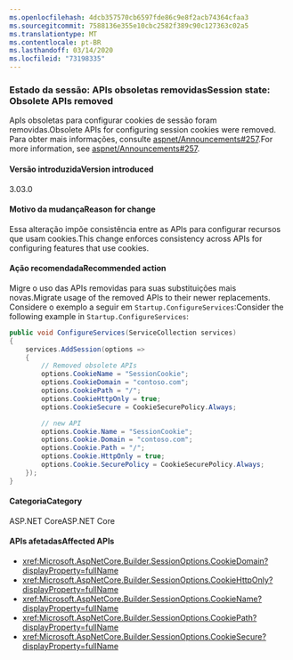 ```yaml
---
ms.openlocfilehash: 4dcb357570cb6597fde86c9e8f2acb74364cfaa3
ms.sourcegitcommit: 7588136e355e10cbc2582f389c90c127363c02a5
ms.translationtype: MT
ms.contentlocale: pt-BR
ms.lasthandoff: 03/14/2020
ms.locfileid: "73198335"
---
```

### <a name="session-state-obsolete-apis-removed"></a><span data-ttu-id="ae99b-101">Estado da sessão: APIs obsoletas removidas</span><span class="sxs-lookup"><span data-stu-id="ae99b-101">Session state: Obsolete APIs removed</span></span>

<span data-ttu-id="ae99b-102">ApIs obsoletas para configurar cookies de sessão foram removidas.</span><span class="sxs-lookup"><span data-stu-id="ae99b-102">Obsolete APIs for configuring session cookies were removed.</span></span> <span data-ttu-id="ae99b-103">Para obter mais informações, consulte [aspnet/Announcements#257](https://github.com/aspnet/Announcements/issues/257).</span><span class="sxs-lookup"><span data-stu-id="ae99b-103">For more information, see [aspnet/Announcements#257](https://github.com/aspnet/Announcements/issues/257).</span></span>

#### <a name="version-introduced"></a><span data-ttu-id="ae99b-104">Versão introduzida</span><span class="sxs-lookup"><span data-stu-id="ae99b-104">Version introduced</span></span>

<span data-ttu-id="ae99b-105">3.0</span><span class="sxs-lookup"><span data-stu-id="ae99b-105">3.0</span></span>

#### <a name="reason-for-change"></a><span data-ttu-id="ae99b-106">Motivo da mudança</span><span class="sxs-lookup"><span data-stu-id="ae99b-106">Reason for change</span></span>

<span data-ttu-id="ae99b-107">Essa alteração impõe consistência entre as APIs para configurar recursos que usam cookies.</span><span class="sxs-lookup"><span data-stu-id="ae99b-107">This change enforces consistency across APIs for configuring features that use cookies.</span></span>

#### <a name="recommended-action"></a><span data-ttu-id="ae99b-108">Ação recomendada</span><span class="sxs-lookup"><span data-stu-id="ae99b-108">Recommended action</span></span>

<span data-ttu-id="ae99b-109">Migre o uso das APIs removidas para suas substituições mais novas.</span><span class="sxs-lookup"><span data-stu-id="ae99b-109">Migrate usage of the removed APIs to their newer replacements.</span></span> <span data-ttu-id="ae99b-110">Considere o exemplo a seguir em `Startup.ConfigureServices`:</span><span class="sxs-lookup"><span data-stu-id="ae99b-110">Consider the following example in `Startup.ConfigureServices`:</span></span>

```csharp
public void ConfigureServices(ServiceCollection services)
{
    services.AddSession(options =>
    {
        // Removed obsolete APIs
        options.CookieName = "SessionCookie";
        options.CookieDomain = "contoso.com";
        options.CookiePath = "/";
        options.CookieHttpOnly = true;
        options.CookieSecure = CookieSecurePolicy.Always;

        // new API
        options.Cookie.Name = "SessionCookie";
        options.Cookie.Domain = "contoso.com";
        options.Cookie.Path = "/";
        options.Cookie.HttpOnly = true;
        options.Cookie.SecurePolicy = CookieSecurePolicy.Always;
    });
}
```

#### <a name="category"></a><span data-ttu-id="ae99b-111">Categoria</span><span class="sxs-lookup"><span data-stu-id="ae99b-111">Category</span></span>

<span data-ttu-id="ae99b-112">ASP.NET Core</span><span class="sxs-lookup"><span data-stu-id="ae99b-112">ASP.NET Core</span></span>

#### <a name="affected-apis"></a><span data-ttu-id="ae99b-113">APIs afetadas</span><span class="sxs-lookup"><span data-stu-id="ae99b-113">Affected APIs</span></span>

- <xref:Microsoft.AspNetCore.Builder.SessionOptions.CookieDomain?displayProperty=fullName>
- <xref:Microsoft.AspNetCore.Builder.SessionOptions.CookieHttpOnly?displayProperty=fullName>
- <xref:Microsoft.AspNetCore.Builder.SessionOptions.CookieName?displayProperty=fullName>
- <xref:Microsoft.AspNetCore.Builder.SessionOptions.CookiePath?displayProperty=fullName>
- <xref:Microsoft.AspNetCore.Builder.SessionOptions.CookieSecure?displayProperty=fullName>

<!-- 

#### Affected APIs

- `P:Microsoft.AspNetCore.Builder.SessionOptions.CookieDomain`
- `P:Microsoft.AspNetCore.Builder.SessionOptions.CookieHttpOnly`
- `P:Microsoft.AspNetCore.Builder.SessionOptions.CookieName`
- `P:Microsoft.AspNetCore.Builder.SessionOptions.CookiePath`
- `P:Microsoft.AspNetCore.Builder.SessionOptions.CookieSecure`

-->
